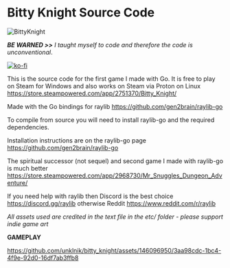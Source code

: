 # Bitty Knight Source Code
![BittyKnight](https://github.com/unklnik/bitty_knight/assets/146096950/4002d693-7b09-4933-99e6-268167c4c78c)

    
***BE WARNED >>** I taught myself to code and therefore the code is unconventional*.     

[![ko-fi](https://ko-fi.com/img/githubbutton_sm.svg)](https://ko-fi.com/E1E5YOJH1)
 
This is the source code for the first game I made with Go. It is free to play on Steam for Windows and also works on Steam via Proton on Linux https://store.steampowered.com/app/2751370/Bitty_Knight/   

  
Made with the Go bindings for raylib https://github.com/gen2brain/raylib-go 

  
To compile from source you will need to install raylib-go and the required dependencies. 


Installation instructions are on the raylib-go page https://github.com/gen2brain/raylib-go


The spiritual successor (not sequel) and second game I made with raylib-go is much better https://store.steampowered.com/app/2968730/Mr_Snuggles_Dungeon_Adventure/


If you need help with raylib then Discord is the best choice https://discord.gg/raylib otherwise Reddit https://www.reddit.com/r/raylib


*All assets used are credited in the text file in the etc/ folder - please support indie game art*

    
**GAMEPLAY**

https://github.com/unklnik/bitty_knight/assets/146096950/3aa98cdc-1bc4-4f9e-92d0-16df7ab3ffb8


